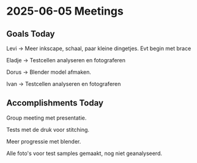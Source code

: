 # 2025-06-05 Meetings
## Goals Today

Levi -> Meer inkscape, schaal, paar kleine dingetjes. Evt begin met brace

Eladje -> Testcellen analyseren en fotograferen

Dorus -> Blender model afmaken. 

Ivan -> Testcellen analyseren en fotograferen

## Accomplishments Today
Group meeting met presentatie.

Tests met de druk voor stitching.

Meer progressie met blender.

Alle foto's voor test samples gemaakt, nog niet geanalyseerd.
